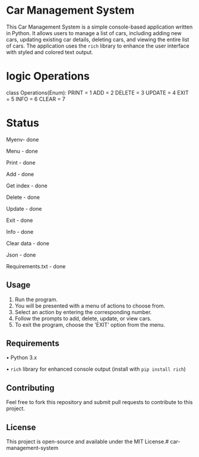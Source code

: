 # Car Management System

This Car Management System is a simple console-based application written in Python. It allows users to manage a list of cars, including adding new cars, updating existing car details, deleting cars, and viewing the entire list of cars. The application uses the `rich` library to enhance the user interface with styled and colored text output.

# logic Operations  

class Operations(Enum):
    PRINT = 1
    ADD = 2
    DELETE = 3
    UPDATE = 4
    EXIT = 5
    INFO = 6
    CLEAR = 7

# Status  

Myenv- done   

Menu - done

Print - done 

Add - done  

Get index - done  

Delete - done

Update - done

Exit - done

Info - done

Clear data - done  

Json - done    

Requirements.txt - done

## Usage

1. Run the program.
2. You will be presented with a menu of actions to choose from.
3. Select an action by entering the corresponding number.
4. Follow the prompts to add, delete, update, or view cars.
5. To exit the program, choose the 'EXIT' option from the menu.

## Requirements

•  Python 3.x

•  `rich` library for enhanced console output (install with `pip install rich`)

## Contributing

Feel free to fork this repository and submit pull requests to contribute to this project.

## License

This project is open-source and available under the MIT License.#   c a r - m a n a g e m e n t - s y s t e m  
 